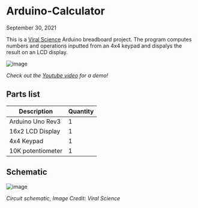 # Arduino-Calculator

September 30, 2021

This is a [Viral Science](https://www.viralsciencecreativity.com/post/arduino-calculator-display) Arduino breadboard project. The program computes numbers and operations inputted from an 4x4 keypad and dispalys the result on an LCD display.

![image](https://user-images.githubusercontent.com/93152842/190874628-1954c7fa-b3cc-482e-a86b-e90a5c712c04.png)

*Check out the [Youtube video](https://youtu.be/343gODinROg) for a demo!*

## Parts list
|Description | Quantity |
|-|-|
|Arduino Uno Rev3 | 1 |
| 16x2 LCD Display | 1 |
| 4x4 Keypad | 1 |
| 10K potentiometer | 1 |

## Schematic
![image](https://user-images.githubusercontent.com/93152842/190874682-bacdb437-14e2-4d08-a116-2e0f9dddf43f.png)

*Circuit schematic, Image Credit: Viral Science*
